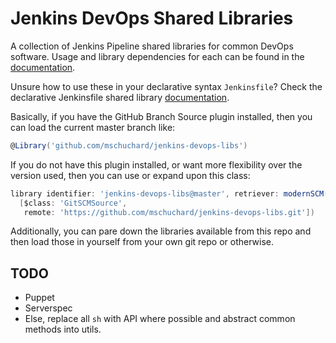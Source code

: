 # Jenkins DevOps Shared Libraries

A collection of Jenkins Pipeline shared libraries for common DevOps software. Usage and library dependencies for each can be found in the [documentation](docs).

Unsure how to use these in your declarative syntax `Jenkinsfile`? Check the declarative Jenkinsfile shared library  [documentation](https://jenkins.io/doc/book/pipeline/shared-libraries/#using-libraries).

Basically, if you have the GitHub Branch Source plugin installed, then you can load the current master branch like:

```groovy
@Library('github.com/mschuchard/jenkins-devops-libs')
```

If you do not have this plugin installed, or want more flexibility over the version used, then you can use or expand upon this class:

```groovy
library identifier: 'jenkins-devops-libs@master', retriever: modernSCM(
  [$class: 'GitSCMSource',
   remote: 'https://github.com/mschuchard/jenkins-devops-libs.git'])
```

Additionally, you can pare down the libraries available from this repo and then load those in yourself from your own git repo or otherwise.

## TODO

- Puppet
- Serverspec
- Else, replace all `sh` with API where possible and abstract common methods into utils.
